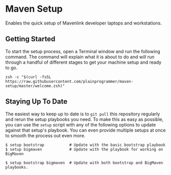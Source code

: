 # Maven Setup

Enables the quick setup of Mavenlink developer laptops and workstations.

## Getting Started

To start the setup process, open a Terminal window and run the following
command. The command will explain what it is about to do and will run through
a handful of different stages to get your machine setup and ready to go.

```
zsh -c "$(curl -fsSL https://raw.githubusercontent.com/plainprogrammer/maven-setup/master/welcome.zsh)"
```

## Staying Up To Date

The easiest way to keep up to date is to `git pull` this repository regularly
and rerun the setup playbooks you need. To make this as easy as possible, you
can use the `setup` script with any of the following options to update against
that setup's playbook. You can even provide multiple setups at once to smooth
the process out even more.

```
$ setup bootstrap           # Update with the basic bootstrap playbook
$ setup bigmaven            # Update with the playbook for working on BigMaven

$ setup bootstrap bigmaven  # Update with both bootstrap and BigMaven playbooks.
```

